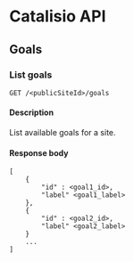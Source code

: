 # Catalisio API
## Goals
### List goals
`GET /<publicSiteId>/goals`
#### Description
List available goals for a site. 
#### Response body
```
[
    {
        "id" : <goal1_id>,
        "label" <goal1_label>
    },
    {
        "id" : <goal2_id>,
        "label" <goal2_label>
    }
    ...
]
```
